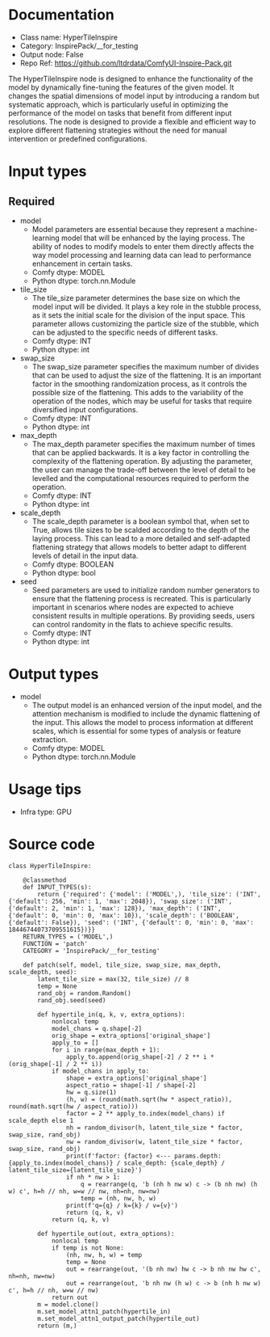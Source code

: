 # Documentation
- Class name: HyperTileInspire
- Category: InspirePack/__for_testing
- Output node: False
- Repo Ref: https://github.com/ltdrdata/ComfyUI-Inspire-Pack.git

The HyperTileInspire node is designed to enhance the functionality of the model by dynamically fine-tuning the features of the given model. It changes the spatial dimensions of model input by introducing a random but systematic approach, which is particularly useful in optimizing the performance of the model on tasks that benefit from different input resolutions. The node is designed to provide a flexible and efficient way to explore different flattening strategies without the need for manual intervention or predefined configurations.

# Input types
## Required
- model
    - Model parameters are essential because they represent a machine-learning model that will be enhanced by the laying process. The ability of nodes to modify models to enter them directly affects the way model processing and learning data can lead to performance enhancement in certain tasks.
    - Comfy dtype: MODEL
    - Python dtype: torch.nn.Module
- tile_size
    - The tile_size parameter determines the base size on which the model input will be divided. It plays a key role in the stubble process, as it sets the initial scale for the division of the input space. This parameter allows customizing the particle size of the stubble, which can be adjusted to the specific needs of different tasks.
    - Comfy dtype: INT
    - Python dtype: int
- swap_size
    - The swap_size parameter specifies the maximum number of divides that can be used to adjust the size of the flattening. It is an important factor in the smoothing randomization process, as it controls the possible size of the flattening. This adds to the variability of the operation of the nodes, which may be useful for tasks that require diversified input configurations.
    - Comfy dtype: INT
    - Python dtype: int
- max_depth
    - The max_depth parameter specifies the maximum number of times that can be applied backwards. It is a key factor in controlling the complexity of the flattening operation. By adjusting the parameter, the user can manage the trade-off between the level of detail to be levelled and the computational resources required to perform the operation.
    - Comfy dtype: INT
    - Python dtype: int
- scale_depth
    - The scale_depth parameter is a boolean symbol that, when set to True, allows tile sizes to be scalded according to the depth of the laying process. This can lead to a more detailed and self-adapted flattening strategy that allows models to better adapt to different levels of detail in the input data.
    - Comfy dtype: BOOLEAN
    - Python dtype: bool
- seed
    - Seed parameters are used to initialize random number generators to ensure that the flattening process is recreated. This is particularly important in scenarios where nodes are expected to achieve consistent results in multiple operations. By providing seeds, users can control randomity in the flats to achieve specific results.
    - Comfy dtype: INT
    - Python dtype: int

# Output types
- model
    - The output model is an enhanced version of the input model, and the attention mechanism is modified to include the dynamic flattening of the input. This allows the model to process information at different scales, which is essential for some types of analysis or feature extraction.
    - Comfy dtype: MODEL
    - Python dtype: torch.nn.Module

# Usage tips
- Infra type: GPU

# Source code
```
class HyperTileInspire:

    @classmethod
    def INPUT_TYPES(s):
        return {'required': {'model': ('MODEL',), 'tile_size': ('INT', {'default': 256, 'min': 1, 'max': 2048}), 'swap_size': ('INT', {'default': 2, 'min': 1, 'max': 128}), 'max_depth': ('INT', {'default': 0, 'min': 0, 'max': 10}), 'scale_depth': ('BOOLEAN', {'default': False}), 'seed': ('INT', {'default': 0, 'min': 0, 'max': 18446744073709551615})}}
    RETURN_TYPES = ('MODEL',)
    FUNCTION = 'patch'
    CATEGORY = 'InspirePack/__for_testing'

    def patch(self, model, tile_size, swap_size, max_depth, scale_depth, seed):
        latent_tile_size = max(32, tile_size) // 8
        temp = None
        rand_obj = random.Random()
        rand_obj.seed(seed)

        def hypertile_in(q, k, v, extra_options):
            nonlocal temp
            model_chans = q.shape[-2]
            orig_shape = extra_options['original_shape']
            apply_to = []
            for i in range(max_depth + 1):
                apply_to.append(orig_shape[-2] / 2 ** i * (orig_shape[-1] / 2 ** i))
            if model_chans in apply_to:
                shape = extra_options['original_shape']
                aspect_ratio = shape[-1] / shape[-2]
                hw = q.size(1)
                (h, w) = (round(math.sqrt(hw * aspect_ratio)), round(math.sqrt(hw / aspect_ratio)))
                factor = 2 ** apply_to.index(model_chans) if scale_depth else 1
                nh = random_divisor(h, latent_tile_size * factor, swap_size, rand_obj)
                nw = random_divisor(w, latent_tile_size * factor, swap_size, rand_obj)
                print(f'factor: {factor} <--- params.depth: {apply_to.index(model_chans)} / scale_depth: {scale_depth} / latent_tile_size={latent_tile_size}')
                if nh * nw > 1:
                    q = rearrange(q, 'b (nh h nw w) c -> (b nh nw) (h w) c', h=h // nh, w=w // nw, nh=nh, nw=nw)
                    temp = (nh, nw, h, w)
                print(f'q={q} / k={k} / v={v}')
                return (q, k, v)
            return (q, k, v)

        def hypertile_out(out, extra_options):
            nonlocal temp
            if temp is not None:
                (nh, nw, h, w) = temp
                temp = None
                out = rearrange(out, '(b nh nw) hw c -> b nh nw hw c', nh=nh, nw=nw)
                out = rearrange(out, 'b nh nw (h w) c -> b (nh h nw w) c', h=h // nh, w=w // nw)
            return out
        m = model.clone()
        m.set_model_attn1_patch(hypertile_in)
        m.set_model_attn1_output_patch(hypertile_out)
        return (m,)
```